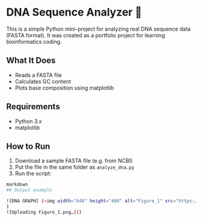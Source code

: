 # DNA Sequence Analyzer 🧬

This is a simple Python mini-project for analyzing real DNA sequence data (FASTA format). It was created as a portfolio project for learning bioinformatics coding.

## What It Does

- Reads a FASTA file
- Calculates GC content
- Plots base composition using matplotlib

## Requirements

- Python 3.x
- matplotlib

## How to Run

1. Download a sample FASTA file (e.g. from NCBI)
2. Put the file in the same folder as `analyze_dna.py`
3. Run the script:

```bash
markdown
## Output example

![DNA GRAPH] (<img width="640" height="480" alt="Figure_1" src="https://github.com/user-attachments/assets/bd5cadd8-236b-4dd6-b163-180ab94ce492" />
)
![Uploading Figure_1.png…]()



